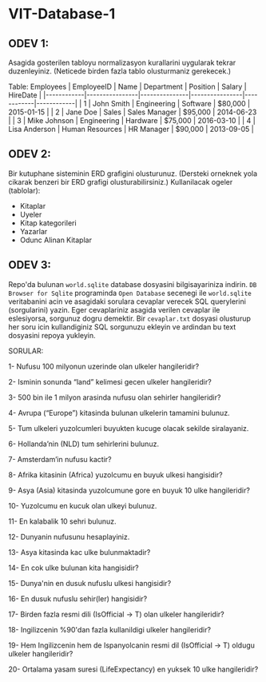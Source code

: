 # VIT-Database-1

## ODEV 1:
Asagida gosterilen tabloyu normalizasyon kurallarini uygularak tekrar duzenleyiniz. (Neticede birden fazla tablo olusturmaniz gerekecek.)

Table: Employees
| EmployeeID | Name           | Department    | Position       | Salary     | HireDate   |
|------------|----------------|---------------|----------------|------------|------------|
| 1          | John Smith     | Engineering   | Software       | $80,000    | 2015-01-15 |
| 2          | Jane Doe       | Sales         | Sales Manager  | $95,000    | 2014-06-23 |
| 3          | Mike Johnson   | Engineering   | Hardware       | $75,000    | 2016-03-10 |
| 4          | Lisa Anderson  | Human Resources | HR Manager   | $90,000    | 2013-09-05 |




## ODEV 2:

Bir kutuphane sisteminin ERD grafigini olusturunuz. (Dersteki orneknek yola cikarak benzeri bir ERD grafigi olusturabilirsiniz.)
Kullanilacak ogeler (tablolar):
- Kitaplar
- Uyeler
- Kitap kategorileri
- Yazarlar
- Odunc Alinan Kitaplar


## ODEV 3:
Repo'da bulunan `world.sqlite` database dosyasini bilgisayariniza indirin. `DB Browser for Sqlite` programinda `Open Database` secenegi ile `world.sqlite` veritabanini acin ve asagidaki sorulara cevaplar verecek SQL querylerini (sorgularini) yazin. Eger cevaplariniz asagida verilen cevaplar ile eslesiyorsa, sorgunuz dogru demektir. Bir `cevaplar.txt` dosyasi olusturup her soru icin kullandiginiz SQL sorgunuzu ekleyin ve ardindan bu text dosyasini repoya yukleyin.

SORULAR:

1- Nufusu 100 milyonun uzerinde olan ulkeler hangileridir?

2- Isminin sonunda “land” kelimesi gecen ulkeler hangileridir?

3- 500 bin ile 1 milyon arasinda nufusu olan sehirler hangileridir?

4- Avrupa (“Europe”) kitasinda bulunan ulkelerin tamamini bulunuz.

5- Tum ulkeleri yuzolcumleri buyukten kucuge olacak sekilde siralayaniz.

6- Hollanda’nin (NLD) tum sehirlerini bulunuz.

7- Amsterdam’in nufusu kactir?

8- Afrika kitasinin (Africa) yuzolcumu en buyuk ulkesi hangisidir?

9- Asya (Asia) kitasinda yuzolcumune gore en buyuk 10 ulke hangileridir?

10- Yuzolcumu en kucuk olan ulkeyi bulunuz.

11- En kalabalik 10 sehri bulunuz.

12- Dunyanin nufusunu hesaplayiniz.

13- Asya kitasinda kac ulke bulunmaktadir?

14- En cok ulke bulunan kita hangisidir?

15- Dunya'nin en dusuk nufuslu ulkesi hangisidir?

16- En dusuk nufuslu sehir(ler) hangisidir?

17- Birden fazla resmi dili (IsOfficial -> T) olan ulkeler hangileridir?
 
18- Ingilizcenin %90'dan fazla kullanildigi ulkeler hangileridir?

19- Hem Ingilizcenin hem de Ispanyolcanin resmi dil (IsOfficial -> T) oldugu ulkeler hangileridir?

20- Ortalama yasam suresi (LifeExpectancy) en yuksek 10 ulke hangileridir?
